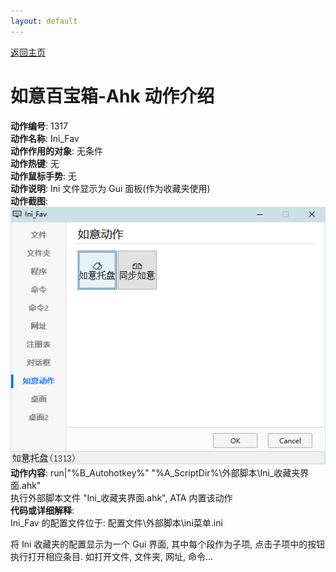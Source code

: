 ```yaml
---
layout: default
---
```

<link rel="stylesheet" href="../Actions/css/atom-one-light.min.css">
<script src="../Actions/js/highlight.min.js"></script>
<script>hljs.highlightAll();</script>

[返回主页](http://wyagd001.github.io/RuYi-Ahk)

# [](#header-2) 如意百宝箱-Ahk 动作介绍

**动作编号**: 1317  
**动作名称**: Ini_Fav  
**动作作用的对象**: 无条件  
**动作热键**: 无  
**动作鼠标手势**: 无  
**动作说明**: Ini 文件显示为 Gui 面板(作为收藏夹使用)  
**动作截图**:  
  ![Ini_Fav](img1/1317.png)  
**动作内容**: run|"%B_Autohotkey%" "%A_ScriptDir%\外部脚本\Ini_收藏夹界面.ahk"  
执行外部脚本文件 "Ini_收藏夹界面.ahk", ATA 内置该动作  
**代码或详细解释**:  
  Ini_Fav 的配置文件位于: 配置文件\外部脚本\ini菜单.ini  
  
  将 Ini 收藏夹的配置显示为一个 Gui 界面, 其中每个段作为子项, 点击子项中的按钮执行打开相应条目. 如打开文件, 文件夹, 网址, 命令...